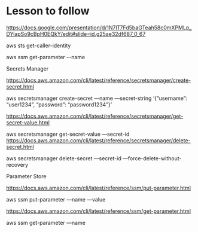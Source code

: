 # Lesson to follow

https://docs.google.com/presentation/d/1N7lT7Fd5baGTeah58c0mXPMLp_DYiapSo9cBpH0EQkY/edit#slide=id.g25ae32df687_0_67

aws sts get-caller-identity 

aws ssm get-parameter --name <value>




Secrets Manager

https://docs.aws.amazon.com/cli/latest/reference/secretsmanager/create-secret.html

aws secretsmanager create-secret —name <secret name> —secret-string ‘{“username”: “user1234”, “password”: “password1234”}’

https://docs.aws.amazon.com/cli/latest/reference/secretsmanager/get-secret-value.html

aws secretsmanager get-secret-value —secret-id <secret name>
https://docs.aws.amazon.com/cli/latest/reference/secretsmanager/delete-secret.html

aws secretsmanager delete-secret —secret-id <secret name> —force-delete-without-recovery

Parameter Store

https://docs.aws.amazon.com/cli/latest/reference/ssm/put-parameter.html

aws ssm put-parameter —name <parameter name> —value

https://docs.aws.amazon.com/cli/latest/reference/ssm/get-parameter.html

aws ssm get-parameter —name <parameter name>